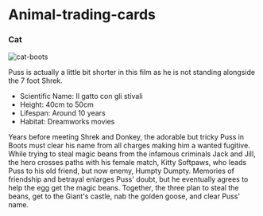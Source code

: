 # Animal-trading-cards
<!DOCTYPE html>
<html>
<head>
	<meta charset="utf-8">
	<title>Animal Trading Cards</title>
	<link rel="stylesheet" type="text/css" href="styles.css"/>
</head>
<body>
	<div id="card">
		<h3 class="item">Cat</h3>
		<img src="img/cat-in-boots.png" alt="cat-boots" class="picture">
		<div class="fact">
			<p class="interesting">Puss is actually a little bit shorter in this film as he is 
			not standing alongside the 7 foot Shrek.</p>
			<ul class="list">
				<li><span>Scientific Name</span>: Il gatto con gli stivali</li>
				<li><span>Height</span>: 40cm to 50cm</li>
				<li><span>Lifespan</span>: Around 10 years</li>
				<li><span>Habitat</span>: Dreamworks movies</li>
			</ul>
			<p class="description">Years before meeting Shrek and Donkey, the adorable but tricky 
			Puss in Boots must clear his name from all charges making him a wanted fugitive. While 
			trying to steal magic beans from the infamous criminals Jack and Jill, the hero crosses 
			paths with his female match, Kitty Softpaws, who leads Puss to his old friend, but now enemy, Humpty Dumpty.
			Memories of friendship and betrayal enlarges Puss' doubt, but he eventually agrees to help 
			the egg get the magic beans. Together, the three plan to steal the beans, get to the 
			Giant's castle, nab the golden goose, and clear Puss' name.</p>
		</div>	
	</div>
</body>
</html>
